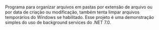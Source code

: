 Programa para organizar arquivos em pastas por extensão de arquivo ou por data de criação ou modificação, também tenta limpar arquivos temporários do Windows se habilitado.
Esse projeto é uma demonstração simples do uso de background services do .NET 7.0.
